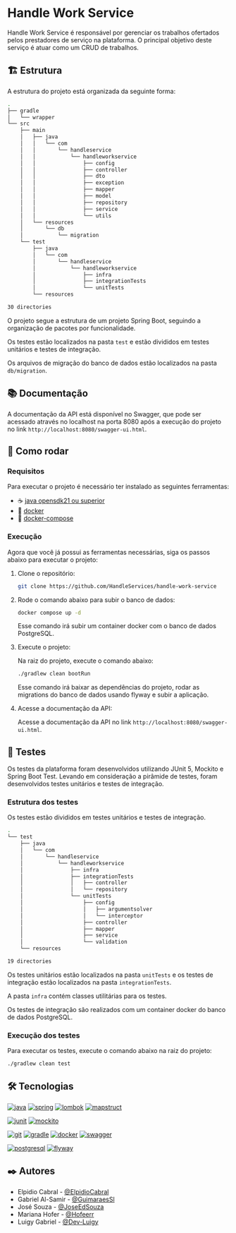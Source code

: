# Handle Work Service

Handle Work Service é responsável por gerenciar os trabalhos ofertados pelos prestadores de serviço na plataforma. O principal objetivo deste serviço é atuar como um CRUD de trabalhos.

## 🏗️ Estrutura

A estrutura do projeto está organizada da seguinte forma:

```bash
.
├── gradle
│   └── wrapper
└── src
    ├── main
    │   ├── java
    │   │   └── com
    │   │       └── handleservice
    │   │           └── handleworkservice
    │   │               ├── config
    │   │               ├── controller
    │   │               ├── dto
    │   │               ├── exception
    │   │               ├── mapper
    │   │               ├── model
    │   │               ├── repository
    │   │               ├── service
    │   │               └── utils
    │   └── resources
    │       └── db
    │           └── migration
    └── test
        ├── java
        │   └── com
        │       └── handleservice
        │           └── handleworkservice
        │               ├── infra
        │               ├── integrationTests
        │               └── unitTests
        └── resources

30 directories

```

O projeto segue a estrutura de um projeto Spring Boot, seguindo a organização de pacotes por funcionalidade.

Os testes estão localizados na pasta `test` e estão divididos em testes unitários e testes de integração.

Os arquivos de migração do banco de dados estão localizados na pasta `db/migration`.

## 📚 Documentação

A documentação da API está disponível no Swagger, que pode ser acessado através no localhost na porta 8080 após a execução do projeto no link `http://localhost:8080/swagger-ui.html`.

## 🚀 Como rodar

### Requisitos

Para executar o projeto é necessário ter instalado as seguintes ferramentas:

- ☕ [java opensdk21 ou superior](https://openjdk.java.net)
- 🐋 [docker](https://docker.com)
- 🚢 [docker-compose](https://docs.docker.com/compose)

### Execução

Agora que você já possui as ferramentas necessárias, siga os passos abaixo para executar o projeto:

1. Clone o repositório:

    ```bash
    git clone https://github.com/HandleServices/handle-work-service
    ```

2. Rode o comando abaixo para subir o banco de dados:

    ```bash
    docker compose up -d
    ```

    Esse comando irá subir um container docker com o banco de dados PostgreSQL.

3. Execute o projeto:

    Na raiz do projeto, execute o comando abaixo:

    ```bash
    ./gradlew clean bootRun
    ```

    Esse comando irá baixar as dependências do projeto, rodar as migrations do banco de dados usando flyway e subir a aplicação.

4. Acesse a documentação da API:

    Acesse a documentação da API no link `http://localhost:8080/swagger-ui.html`.

## 🧪 Testes

Os testes da plataforma foram desenvolvidos utilizando JUnit 5, Mockito e Spring Boot Test. Levando em consideração a pirâmide de testes, foram desenvolvidos testes unitários e testes de integração.

### Estrutura dos testes

Os testes estão divididos em testes unitários e testes de integração.

```bash
.
└── test
    ├── java
    │   └── com
    │       └── handleservice
    │           └── handleworkservice
    │               ├── infra
    │               ├── integrationTests
    │               │   ├── controller
    │               │   └── repository
    │               └── unitTests
    │                   ├── config
    │                   │   ├── argumentsolver
    │                   │   └── interceptor
    │                   ├── controller
    │                   ├── mapper
    │                   ├── service
    │                   └── validation
    └── resources

19 directories

```

Os testes unitários estão localizados na pasta `unitTests` e os testes de integração estão localizados na pasta `integrationTests`.

A pasta `infra` contém classes utilitárias para os testes.

Os testes de integração são realizados com um container docker do banco de dados PostgreSQL.

### Execução dos testes

Para executar os testes, execute o comando abaixo na raiz do projeto:

```bash
./gradlew clean test
```

## 🛠️ Tecnologias

[![java](https://img.shields.io/badge/-Java-007396?style=flat-square&logo=java&logoColor=white)](https://java.com)
[![spring](https://img.shields.io/badge/-Spring-6DB33F?style=flat-square&logo=spring&logoColor=white)](https://spring.io)
[![lombok](https://img.shields.io/badge/-Lombok-BCB7B6?style=flat-square&logo=lombok&logoColor=black)](https://projectlombok.org)
[![mapstruct](https://img.shields.io/badge/-MapStruct-1C1C1C?style=flat-square&logo=mapstruct&logoColor=white)](https://mapstruct.org)

[![junit](https://img.shields.io/badge/-JUnit-25A162?style=flat-square&logo=junit5&logoColor=white)](https://junit.org)
[![mockito](https://img.shields.io/badge/-Mockito-DA291C?style=flat-square&logo=mockito&logoColor=white)](https://site.mockito.org)

[![git](https://img.shields.io/badge/-Git-F05032?style=flat-square&logo=git&logoColor=white)](https://git-scm.com)
[![gradle](https://img.shields.io/badge/-Gradle-02303A?style=flat-square&logo=gradle&logoColor=white)](https://gradle.org)
[![docker](https://img.shields.io/badge/-Docker-2496ED?style=flat-square&logo=docker&logoColor=white)](https://docker.com)
[![swagger](https://img.shields.io/badge/-Swagger-85EA2D?style=flat-square&logo=swagger&logoColor=black)](https://swagger.io)

[![postgresql](https://img.shields.io/badge/-PostgreSQL-336791?style=flat-square&logo=postgresql&logoColor=white)](https://postgresql.org)
[![flyway](https://img.shields.io/badge/-Flyway-0072C6?style=flat-square&logo=flyway&logoColor=white)](https://flywaydb.org)

## ✒️ Autores

- Elpidio Cabral - [@ElpidioCabral](https://github.com/elpidiocabral)
- Gabriel Al-Samir - [@GuimaraesSl](https://github.com/GuimaraesSl)
- José Souza - [@JoseEdSouza](http://github.com/JoseEdSouza)
- Mariana Hofer - [@Hofeerr](http://github.com/hofeerr)
- Luigy Gabriel - [@Dev-Luigy](http://github.com/Dev-Luigy)

